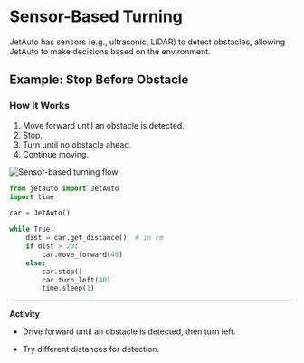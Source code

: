 # Sensor-Based Turning

JetAuto has sensors (e.g., ultrasonic, LiDAR) to detect obstacles, allowing JetAuto to make decisions based on the environment.

## Example: Stop Before Obstacle

### How It Works
1. Move forward until an obstacle is detected.
2. Stop.
3. Turn until no obstacle ahead.
4. Continue moving.

![Sensor-based turning flow](./images/05_sensor_based_turning_flow.svg)

```python
from jetauto import JetAuto
import time

car = JetAuto()

while True:
    dist = car.get_distance()  # in cm
    if dist > 20:
        car.move_forward(40)
    else:
        car.stop()
        car.turn_left(40)
        time.sleep(1)
```

---

**Activity**

- Drive forward until an obstacle is detected, then turn left.

- Try different distances for detection.

